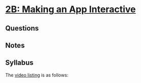 # [2B: Making an App Interactive](https://www.udacity.com/course/viewer#!/c-ud837/l-4329970891)


## Questions

## Notes

## Syllabus

The [video listing](https://www.udacity.com/course/progress#!/c-ud837) is as follows:

